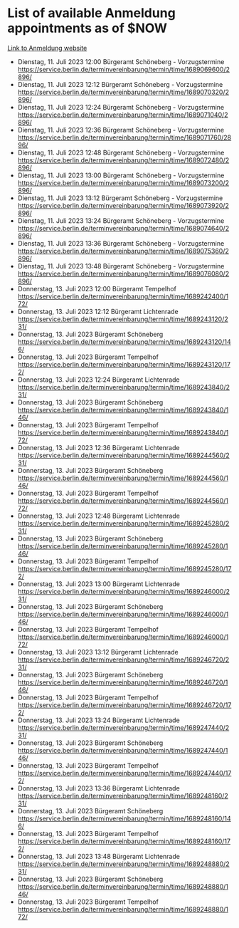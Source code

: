 # List of available Anmeldung appointments as of $NOW
[Link to Anmeldung website](https://service.berlin.de/terminvereinbarung/termin/tag.php?termin=1&anliegen[]=120686&dienstleisterlist=122210,122217,327316,122219,327312,122227,327314,122231,327346,122243,327348,122254,122252,329742,122260,329745,122262,329748,122271,327278,122273,327274,122277,327276,330436,122280,327294,122282,327290,122284,327292,122291,327270,122285,327266,122286,327264,122296,327268,150230,329760,122297,327286,122294,327284,122312,329763,122314,329775,122304,327330,122311,327334,122309,327332,317869,122281,327352,122279,329772,122283,122276,327324,122274,327326,122267,329766,122246,327318,122251,327320,122257,327322,122208,327298,122226,327300&herkunft=http%3A%2F%2Fservice.berlin.de%2Fdienstleistung%2F120686%2F)
- Dienstag, 11. Juli 2023 12:00 Bürgeramt Schöneberg - Vorzugstermine https://service.berlin.de/terminvereinbarung/termin/time/1689069600/2896/
- Dienstag, 11. Juli 2023 12:12 Bürgeramt Schöneberg - Vorzugstermine https://service.berlin.de/terminvereinbarung/termin/time/1689070320/2896/
- Dienstag, 11. Juli 2023 12:24 Bürgeramt Schöneberg - Vorzugstermine https://service.berlin.de/terminvereinbarung/termin/time/1689071040/2896/
- Dienstag, 11. Juli 2023 12:36 Bürgeramt Schöneberg - Vorzugstermine https://service.berlin.de/terminvereinbarung/termin/time/1689071760/2896/
- Dienstag, 11. Juli 2023 12:48 Bürgeramt Schöneberg - Vorzugstermine https://service.berlin.de/terminvereinbarung/termin/time/1689072480/2896/
- Dienstag, 11. Juli 2023 13:00 Bürgeramt Schöneberg - Vorzugstermine https://service.berlin.de/terminvereinbarung/termin/time/1689073200/2896/
- Dienstag, 11. Juli 2023 13:12 Bürgeramt Schöneberg - Vorzugstermine https://service.berlin.de/terminvereinbarung/termin/time/1689073920/2896/
- Dienstag, 11. Juli 2023 13:24 Bürgeramt Schöneberg - Vorzugstermine https://service.berlin.de/terminvereinbarung/termin/time/1689074640/2896/
- Dienstag, 11. Juli 2023 13:36 Bürgeramt Schöneberg - Vorzugstermine https://service.berlin.de/terminvereinbarung/termin/time/1689075360/2896/
- Dienstag, 11. Juli 2023 13:48 Bürgeramt Schöneberg - Vorzugstermine https://service.berlin.de/terminvereinbarung/termin/time/1689076080/2896/
- Donnerstag, 13. Juli 2023 12:00 Bürgeramt Tempelhof https://service.berlin.de/terminvereinbarung/termin/time/1689242400/172/
- Donnerstag, 13. Juli 2023 12:12 Bürgeramt Lichtenrade https://service.berlin.de/terminvereinbarung/termin/time/1689243120/231/
- Donnerstag, 13. Juli 2023  Bürgeramt Schöneberg https://service.berlin.de/terminvereinbarung/termin/time/1689243120/146/
- Donnerstag, 13. Juli 2023  Bürgeramt Tempelhof https://service.berlin.de/terminvereinbarung/termin/time/1689243120/172/
- Donnerstag, 13. Juli 2023 12:24 Bürgeramt Lichtenrade https://service.berlin.de/terminvereinbarung/termin/time/1689243840/231/
- Donnerstag, 13. Juli 2023  Bürgeramt Schöneberg https://service.berlin.de/terminvereinbarung/termin/time/1689243840/146/
- Donnerstag, 13. Juli 2023  Bürgeramt Tempelhof https://service.berlin.de/terminvereinbarung/termin/time/1689243840/172/
- Donnerstag, 13. Juli 2023 12:36 Bürgeramt Lichtenrade https://service.berlin.de/terminvereinbarung/termin/time/1689244560/231/
- Donnerstag, 13. Juli 2023  Bürgeramt Schöneberg https://service.berlin.de/terminvereinbarung/termin/time/1689244560/146/
- Donnerstag, 13. Juli 2023  Bürgeramt Tempelhof https://service.berlin.de/terminvereinbarung/termin/time/1689244560/172/
- Donnerstag, 13. Juli 2023 12:48 Bürgeramt Lichtenrade https://service.berlin.de/terminvereinbarung/termin/time/1689245280/231/
- Donnerstag, 13. Juli 2023  Bürgeramt Schöneberg https://service.berlin.de/terminvereinbarung/termin/time/1689245280/146/
- Donnerstag, 13. Juli 2023  Bürgeramt Tempelhof https://service.berlin.de/terminvereinbarung/termin/time/1689245280/172/
- Donnerstag, 13. Juli 2023 13:00 Bürgeramt Lichtenrade https://service.berlin.de/terminvereinbarung/termin/time/1689246000/231/
- Donnerstag, 13. Juli 2023  Bürgeramt Schöneberg https://service.berlin.de/terminvereinbarung/termin/time/1689246000/146/
- Donnerstag, 13. Juli 2023  Bürgeramt Tempelhof https://service.berlin.de/terminvereinbarung/termin/time/1689246000/172/
- Donnerstag, 13. Juli 2023 13:12 Bürgeramt Lichtenrade https://service.berlin.de/terminvereinbarung/termin/time/1689246720/231/
- Donnerstag, 13. Juli 2023  Bürgeramt Schöneberg https://service.berlin.de/terminvereinbarung/termin/time/1689246720/146/
- Donnerstag, 13. Juli 2023  Bürgeramt Tempelhof https://service.berlin.de/terminvereinbarung/termin/time/1689246720/172/
- Donnerstag, 13. Juli 2023 13:24 Bürgeramt Lichtenrade https://service.berlin.de/terminvereinbarung/termin/time/1689247440/231/
- Donnerstag, 13. Juli 2023  Bürgeramt Schöneberg https://service.berlin.de/terminvereinbarung/termin/time/1689247440/146/
- Donnerstag, 13. Juli 2023  Bürgeramt Tempelhof https://service.berlin.de/terminvereinbarung/termin/time/1689247440/172/
- Donnerstag, 13. Juli 2023 13:36 Bürgeramt Lichtenrade https://service.berlin.de/terminvereinbarung/termin/time/1689248160/231/
- Donnerstag, 13. Juli 2023  Bürgeramt Schöneberg https://service.berlin.de/terminvereinbarung/termin/time/1689248160/146/
- Donnerstag, 13. Juli 2023  Bürgeramt Tempelhof https://service.berlin.de/terminvereinbarung/termin/time/1689248160/172/
- Donnerstag, 13. Juli 2023 13:48 Bürgeramt Lichtenrade https://service.berlin.de/terminvereinbarung/termin/time/1689248880/231/
- Donnerstag, 13. Juli 2023  Bürgeramt Schöneberg https://service.berlin.de/terminvereinbarung/termin/time/1689248880/146/
- Donnerstag, 13. Juli 2023  Bürgeramt Tempelhof https://service.berlin.de/terminvereinbarung/termin/time/1689248880/172/
